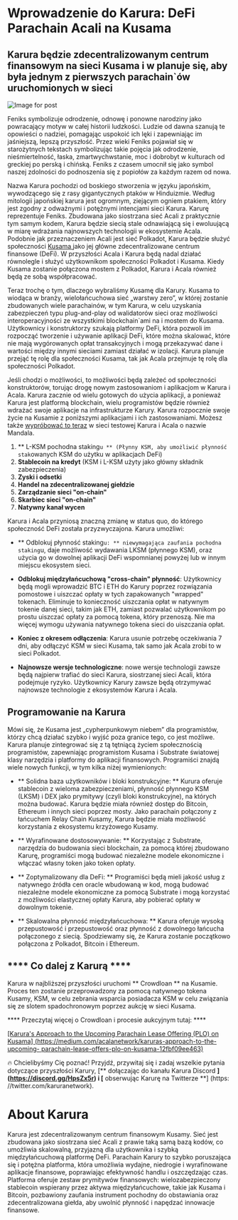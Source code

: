 # **Wprowadzenie do Karura: DeFi Parachain Acali na Kusama**

## Karura będzie zdecentralizowanym centrum finansowym na sieci Kusama i w planuje się, aby była jednym z pierwszych parachain`ów uruchomionych w sieci

![Image for post](https://miro.medium.com/max/1600/0*nr7tcscsg65Yy_zx)

Feniks symbolizuje odrodzenie, odnowę i ponowne narodziny jako powracający motyw w całej historii ludzkości. Ludzie od dawna szanują te opowieści o nadziei, pomagając uspokoić ich lęki i zapewniając im jaśniejszą, lepszą przyszłość. Przez wieki Feniks pojawiał się w starożytnych tekstach symbolizując takie pojęcia jak odrodzenie, nieśmiertelność, łaska, zmartwychwstanie, moc i dobrobyt w kulturach od greckiej po perską i chińską. Feniks z czasem umocnił się jako symbol naszej zdolności do podnoszenia się z popiołów za każdym razem od nowa.

Nazwa Karura pochodzi od boskiego stworzenia w języku japońskim, wywodzącego się z rasy gigantycznych ptaków w Hinduizmie. Według mitologii japońskiej karura jest ogromnym, ziejącym ogniem ptakiem, który jest zgodny z odważnymi i potężnymi intencjami sieci Karura. Karurę reprezentuje Feniks. Zbudowana jako siostrzana sieć Acali z praktycznie tym samym kodem, Karura będzie siecią stale odnawiającą się i ewoluującą w miarę wdrażania najnowszych technologii w ekosystemie Acala. Podobnie jak przeznaczeniem Acali jest sieć Polkadot, Karura będzie służyć społeczności [ Kusama ](http://kusama.network) jako jej główne zdecentralizowane centrum finansowe (DeFi). W przyszłości Acala i Karura będą nadal działać równolegle i służyć użytkownikom społeczności Polkadot i Kusama. Kiedy Kusama zostanie połączona mostem z Polkadot, Karura i Acala również będą ze sobą współpracować.

Teraz trochę o tym, dlaczego wybraliśmy Kusamę dla Karury. Kusama to wiodąca w branży, wielołańcuchowa sieć „warstwy zero”, w której zostanie zbudowanych wiele parachainów, w tym Karura, w celu uzyskania zabezpieczeń typu plug-and-play od walidatorów sieci oraz możliwości interoperacyjności ze wszystkimi blockchain`ami na i mostem do Kusama. Użytkownicy i konstruktorzy szukają platformy DeFi, która pozwoli im rozpocząć tworzenie i używanie aplikacji DeFi, które można skalować, które nie mają wygórowanych opłat transakcyjnych i mogą przekazywać dane i wartości między innymi sieciami zamiast działać w izolacji. Karura planuje przejąć tę rolę dla społeczności Kusama, tak jak Acala przejmuje tę rolę dla społeczności Polkadot.

Jeśli chodzi o możliwości, to możliwości będą zależeć od społeczności konstruktorów, torując drogę nowym zastosowaniom i aplikacjom w Karura i Acala. Karura zacznie od wielu gotowych do użycia aplikacji, a ponieważ Karura jest platformą blockchain, wielu programistów będzie również wdrażać swoje aplikacje na infrastrukturze Karury. Karura rozpocznie swoje życie na Kusamie z poniższymi aplikacjami i ich zastosowaniami. Możesz także [wypróbować to teraz](https://apps.acala.network/) w sieci testowej Karura i Acala o nazwie Mandala.

1.  ** L-KSM pochodna staking`u ** (Płynny KSM, aby umożliwić płynność stak`owanych KSM do użytku w aplikacjach DeFi)
2.  **Stablecoin na kredyt** (KSM i L-KSM użyty jako główny składnik zabezpieczenia)
3.  **Zyski i odsetki**
4.  **Handel na zdecentralizowanej giełdzie**
5.  **Zarządzanie sieci "on-chain"**
6.  **Skarbiec sieci "on-chain"**
7.  **Natywny kanał wycen**

Karura i Acala przyniosą znaczną zmianę w status quo, do którego społeczność DeFi została przyzwyczajona. Karura umożliwi:

- ** Odblokuj płynność staking`u: ** niewymagająca zaufania pochodna staking`u, daje możliwość wydawania LKSM (płynnego KSM), oraz użycia go w dowolnej aplikacji DeFi wspomnianej powyżej lub w innym miejscu ekosystem sieci.

- **Odblokuj międzyłańcuchową "cross-chain" płynność**: Użytkownicy będą mogli wprowadzić BTC i ETH do Karury poprzez rozwiązania pomostowe i uiszczać opłaty w tych zapakowanych "wrapped" tokenach. Eliminuje to konieczność uiszczania opłat w natywnym tokenie danej sieci, takim jak ETH, zamiast pozwalać użytkownikom po prostu uiszczać opłaty za pomocą tokena, który przenoszą. Nie ma więcej wymogu używania natywnego tokena sieci do uiszczania opłat.

- **Koniec z okresem odłączenia**: Karura usunie potrzebę oczekiwania 7 dni, aby odłączyć KSM w sieci Kusama, tak samo jak Acala zrobi to w sieci Polkadot.

- **Najnowsze wersje technologiczne**: nowe wersje technologii zawsze będą najpierw trafiać do sieci Karura, siostrzanej sieci Acali, która podejmuje ryzyko. Użytkownicy Karury zawsze będą otrzymywać najnowsze technologie z ekosystemów Karura i Acala.

## **Programowanie na Karura**

Mówi się, że Kusama jest „cypherpunkowym niebem” dla programistów, którzy chcą działać szybko i wyjść poza granice tego, co jest możliwe. Karura planuje zintegrować się z tą tętniącą życiem społecznością programistów, zapewniając programistom Kusama i Substrate światowej klasy narzędzia i platformy do aplikacji finansowych. Programiści znajdą wiele nowych funkcji, w tym kilka niżej wymienionych:

- ** Solidna baza użytkowników i bloki konstrukcyjne: ** Kurura oferuje stablecoin z wieloma zabezpieczeniami, płynność płynnego KSM (LKSM) i DEX jako prymitywy (czyli bloki konstrukcyjne), na których można budować. Karura będzie miała również dostęp do Bitcoin, Ethereum i innych sieci poprzez mosty. Jako parachain połączony z łańcuchem Relay Chain Kusamy, Karura będzie miała możliwość korzystania z ekosystemu krzyżowego Kusamy.

- ** Wyrafinowane dostosowywanie: ** Korzystając z Substrate, narzędzia do budowania sieci blockchain, za pomocą której zbudowano Karurę, programiści mogą budować niezależne modele ekonomiczne i włączać własny token jako token opłaty.
- ** Zoptymalizowany dla DeFi: ** Programiści będą mieli jakość usług z natywnego źródła cen oracle wbudowaną w kod, mogą budować niezależne modele ekonomiczne za pomocą Substrate i mogą korzystać z możliwości elastycznej opłaty Karura, aby pobierać opłaty w dowolnym tokenie.
- ** Skalowalna płynność międzyłańcuchowa: ** Karura oferuje wysoką przepustowość i przepustowość oraz płynność z dowolnego łańcucha połączonego z siecią. Spodziewamy się, że Karura zostanie początkowo połączona z Polkadot, Bitcoin i Ethereum.

## **** Co dalej z Karurą ****

Karura w najbliższej przyszłości uruchomi ** Crowdloan ** na Kusamie. Proces ten zostanie przeprowadzony za pomocą natywnego tokena Kusamy, KSM, w celu zebrania wsparcia posiadacza KSM w celu związania się ze slotem spadochronowym poprzez aukcję w sieci Kusama.

**** Przeczytaj więcej o Crowdloan i procesie aukcyjnym tutaj: ****

[\[Karura's Approach to the Upcoming Parachain Lease Offering (PLO) on Kusama\] (https://medium.com/acalanetwork/karuras-approach-to-the-upcoming- parachain-lease-offers-plo-on-kusama-12fbf09ee463)](https://medium.com/acalanetwork/karuras-approach-to-the-upcoming-parachain-lease-offering-plo-on-kusama-12fbf09ee463)

🔥 Chcielibyśmy Cię poznać! Przyjdź, przywitaj się i zadaj wszelkie pytania dotyczące przyszłości Karury, [** dołączając do kanału Karura Discord **] (https://discord.gg/HpsZx5r) i [** obserwując Karurę na Twitterze **] (https: //twitter.com/karuranetwork).

# **About Karura**

Karura jest zdecentralizowanym centrum finansowym Kusamy. Sieć jest zbudowana jako siostrzana sieć Acali z prawie taką samą bazą kodów, co umożliwia skalowalną, przyjazną dla użytkownika i szybką międzyłańcuchową platformę DeFi. Parachain Karury to szybko poruszająca się i potężna platforma, która umożliwia wydajne, niedrogie i wyrafinowane aplikacje finansowe, poprawiając efektywność handlu i oszczędzając czas. Platforma oferuje zestaw prymitywów finansowych: wielozabezpieczony stablecoin wspierany przez aktywa międzyłańcuchowe, takie jak Kusama i Bitcoin, pozbawiony zaufania instrument pochodny do obstawiania oraz zdecentralizowana giełda, aby uwolnić płynność i napędzać innowacje finansowe.
